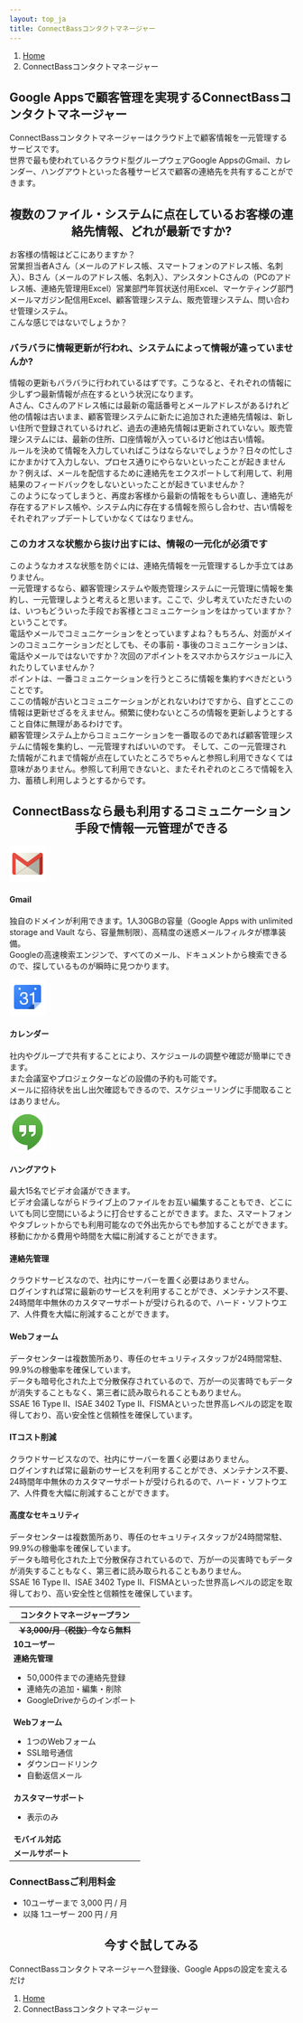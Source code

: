 ```yaml
---
layout: top_ja
title: ConnectBassコンタクトマネージャー
---
```


<ol class="breadcrumb">
  <li><a href="/">Home</a></li>
  <li class="active">ConnectBassコンタクトマネージャー</li>
</ol>

<h2>Google Appsで顧客管理を実現するConnectBassコンタクトマネージャー</h2>
<p>ConnectBassコンタクトマネージャーはクラウド上で顧客情報を一元管理するサービスです。<br>
世界で最も使われているクラウド型グループウェアGoogle AppsのGmail、カレンダー、ハングアウトといった各種サービスで顧客の連絡先を共有することができます。<br></p>


<h2 align="center">複数のファイル・システムに点在しているお客様の連絡先情報、どれが最新ですか?</h2>

<p>お客様の情報はどこにありますか？<br>
営業担当者Aさん（メールのアドレス帳、スマートフォンのアドレス帳、名刺入）、Bさん（メールのアドレス帳、名刺入）、アシスタントCさんの（PCのアドレス帳、連絡先管理用Excel）営業部門年賀状送付用Excel、マーケティング部門メールマガジン配信用Excel、顧客管理システム、販売管理システム、問い合わせ管理システム。<br>
こんな感じではないでしょうか？</p>

<h3>バラバラに情報更新が行われ、システムによって情報が違っていませんか?</h3>

<p>情報の更新もバラバラに行われているはずです。こうなると、それぞれの情報に少しずつ最新情報が点在するという状況になります。<br>
Aさん、Cさんのアドレス帳には最新の電話番号とメールアドレスがあるけれど他の情報は古いまま、顧客管理システムに新たに追加された連絡先情報は、新しい住所で登録されているけれど、過去の連絡先情報は更新されていない。販売管理システムには、最新の住所、口座情報が入っているけど他は古い情報。<br>
ルールを決めて情報を入力していればこうはならないでしょうか？日々の忙しさにかまかけて入力しない、プロセス通りにやらないといったことが起きませんか？例えば、メールを配信するために連絡先をエクスポートして利用して、利用結果のフィードバックをしないといったことが起きていませんか？<br>
このようになってしまうと、再度お客様から最新の情報をもらい直し、連絡先が存在するアドレス帳や、システム内に存在する情報を照らし合わせ、古い情報をそれぞれアップデートしていかなくてはなりません。</p>


<h3>このカオスな状態から抜け出すには、情報の一元化が必須です</h3>

<p>このようなカオスな状態を防ぐには、連絡先情報を一元管理するしか手立てはありません。<br>
一元管理するなら、顧客管理システムや販売管理システムに一元管理に情報を集約し、一元管理しようと考えると思います。ここで、少し考えていただきたいのは、いつもどういった手段でお客様とコミュニケーションをはかっていますか？ということです。<br>
電話やメールでコミュニケーションをとっていますよね？もちろん、対面がメインのコミュニケーションだとしても、その事前・事後のコミュニケーションは、電話やメールではないですか？次回のアポイントをスマホからスケジュールに入れたりしていませんか？<br>
ポイントは、一番コミュニケーションを行うところに情報を集約すべきだということです。<br>
ここの情報が古いとコミュニケーションがとれないわけですから、自ずとここの情報は更新せざるをえません。頻繁に使わないところの情報を更新しようとすること自体に無理があるわけです。<br>
顧客管理システム上からコミュニケーションを一番取るのであれば顧客管理システムに情報を集約し、一元管理すればいいのです。
そして、この一元管理された情報がこれまで情報が点在していたところでちゃんと参照し利用できなくては意味がありません。参照して利用できないと、またそれぞれのところで情報を入力、蓄積し利用しようとするからです。</p>


<h2 align="center">ConnectBassなら最も利用するコミュニケーション手段で情報一元管理ができる</h2>


<div class="row">
  <div class="col-sm-4">
    <img class="img-responsive" src="/assets/img/googleapps/googlemail-64.png" width="64">
    <h4>Gmail</h3>
    <p>独自のドメインが利用できます。1人30GBの容量（Google Apps with unlimited storage and Vault なら、容量無制限）、高精度の迷惑メールフィルタが標準装備。<br>
    Googleの高速検索エンジンで、すべてのメール、ドキュメントから検索できるので、探しているものが瞬時に見つかります。</p>
  </div>

  <div class="col-sm-4">
    <img class="img-responsive" src="/assets/img/googleapps/calendar-64.png" width="64">
    <h4>カレンダー</h4>
    <p>社内やグループで共有することにより、スケジュールの調整や確認が簡単にできます。<br>
    また会議室やプロジェクターなどの設備の予約も可能です。<br>
    メールに招待状を出し出欠確認もできるので、スケジューリングに手間取ることはありません。</p>
  </div>

  <div class="col-sm-4">
    <img class="img-responsive" src="/assets/img/googleapps/icn-hangouts-64.png" width="64">
    <h4>ハングアウト</h4>
    <p>最大15名でビデオ会議ができます。<br>
    ビデオ会議しながらドライブ上のファイルをお互い編集することもでき、どこにいても同じ空間にいるように打合せすることができます。また、スマートフォンやタブレットからでも利用可能なので外出先からでも参加することができます。<br>
    移動にかかる費用や時間を大幅に削減することができます。</p>
  </div>

</div>

<div class="row">
  <div class="col-sm-6">
    <h4>連絡先管理</h4>
    <p>クラウドサービスなので、社内にサーバーを置く必要はありません。<br>
    ログインすれば常に最新のサービスを利用することができ、メンテナンス不要、24時間年中無休のカスタマーサポートが受けられるので、ハード・ソフトウエア、人件費を大幅に削減することができます。</p>
  </div>

  <div class="col-sm-6">
    <h4>Webフォーム</h4>
    <p>データセンターは複数箇所あり、専任のセキュリティスタッフが24時間常駐、99.9%の稼働率を確保しています。<br>
    データも暗号化された上で分散保存されているので、万が一の災害時でもデータが消失することもなく、第三者に読み取られることもありません。<br>  
SSAE 16 Type II、ISAE 3402 Type II、FISMAといった世界高レベルの認定を取得しており、高い安全性と信頼性を確保しています。</p>
  </div>
</div>

<div class="row">
  <div class="col-sm-6">
    <h4>ITコスト削減</h4>
    <p>クラウドサービスなので、社内にサーバーを置く必要はありません。<br>
    ログインすれば常に最新のサービスを利用することができ、メンテナンス不要、24時間年中無休のカスタマーサポートが受けられるので、ハード・ソフトウエア、人件費を大幅に削減することができます。</p>
  </div>

  <div class="col-sm-6">
    <h4>高度なセキュリティ</h4>
    <p>データセンターは複数箇所あり、専任のセキュリティスタッフが24時間常駐、99.9%の稼働率を確保しています。<br>
    データも暗号化された上で分散保存されているので、万が一の災害時でもデータが消失することもなく、第三者に読み取られることもありません。<br>  
SSAE 16 Type II、ISAE 3402 Type II、FISMAといった世界高レベルの認定を取得しており、高い安全性と信頼性を確保しています。</p>
  </div>
</div>

<table class="table table-bordered price"><thead>
<tr>
<th>コンタクトマネージャープラン</th>
</tr>
</thead><tbody>
<tr>
<td align="center"><strong><del>￥3,000/月（税抜）</del>今なら無料</strong></td>
</tr>
<tr>
<tr>
<td align="left"><strong>10ユーザー</strong></td>
</tr>
<tr>
<td align="left"><strong>連絡先管理</strong>

<ul>
<li>50,000件までの連絡先登録</li>
<li>連絡先の追加・編集・削除</li>
<li>GoogleDriveからのインポート</li>
</ul>

</td>
</tr>
<tr>
<td align="left"><strong>Webフォーム</strong>

<ul>
<li>1つのWebフォーム</li>
<li>SSL暗号通信</li>
<li>ダウンロードリンク</li>
<li>自動返信メール</li>
</ul>

</td>
</tr>
<tr>
<td align="left"><strong>カスタマーサポート</strong>

<ul>
<li>表示のみ</li>
</ul>

</td>
</tr>
<!--
<tr>
<td align="left"></td>
</tr>
-->
<tr>
<td align="left"><strong>モバイル対応</strong></td>
</tr>
<tr>
<td align="left"><strong>メールサポート</strong></td>
</tr>
</tbody></table>

<h3>ConnectBassご利用料金</h3>
<ul>
<li>10ユーザーまで 3,000 円 / 月</li>
<li>以降 1ユーザー 200 円 / 月</li>
</ul>
<h2 id="appscontact" align="center">今すぐ試してみる</h2>
<p>ConnectBassコンタクトマネージャーへ登録後、Google Appsの設定を変えるだけ</p>



<ol class="breadcrumb">
  <li><a href="/">Home</a></li>
  <li class="active">ConnectBassコンタクトマネージャー</li>
</ol>

